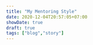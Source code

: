 ```yaml
---
title: "My Mentoring Style"
date: 2020-12-04T20:57:05+07:00
showDate: true
draft: true
tags: ["blog","story"]
---
```


